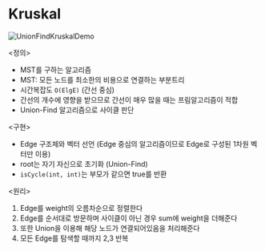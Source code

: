 # Kruskal

![UnionFindKruskalDemo](https://user-images.githubusercontent.com/75887645/151643571-c3e928a1-aaec-4fae-9208-8657444cb94e.gif)

<정의>
- MST를 구하는 알고리즘
- MST: 모든 노드를 최소한의 비용으로 연결하는 부분트리
- 시간복잡도 `O(ElgE)` (간선 중심)
- 간선의 개수에 영향을 받으므로 간선이 매우 많을 때는 프림알고리즘이 적합
- Union-Find 알고리즘으로 사이클 판단

<구현>
- Edge 구조체와 벡터 선언 (Edge 중심의 알고리즘이므로 Edge로 구성된 1차원 벡터만 이용)
- root는 자기 자신으로 초기화 (Union-Find)
- `isCycle(int, int)`는 부모가 같으면 true를 반환

<원리>
1. Edge를 weight의 오름차순으로 정렬한다
2. Edge를 순서대로 방문하며 사이클이 아닌 경우 sum에 weight을 더해준다
3. 또한 Union을 이용해 해당 노드가 연결되어있음을 처리해준다
4. 모든 Edge를 탐색할 때까지 2,3 반복
